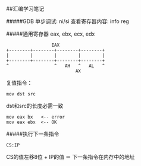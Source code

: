 ##汇编学习笔记

#####GDB
单步调试: ni/si
查看寄存器内容: info reg

#####通用寄存器
eax, ebx, ecx, edx
```
                 EAX
+--------+--------+--------+--------+
|        |        |        |        |
+--------+--------+--------+--------+
^                 ^   AH   ^   AL   ^
                          AX
```
复值指令：
```
mov dst src
```
dst和src的长度必需一致
```
mov eax bx   <-- error
mov eax ebx  <-- OK
```

#####执行下一条指令
```
CS:IP
```
CS的值左移8位 + IP的值 ＝ 下一条指令在内存中的地址
